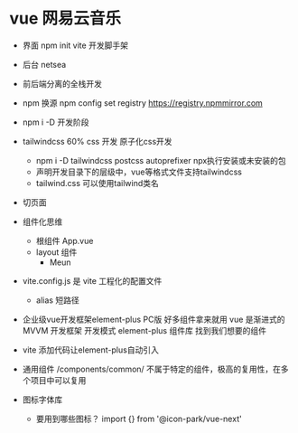 # vue 网易云音乐

- 界面
 npm init vite 开发脚手架
- 后台
    netsea
- 前后端分离的全栈开发
- npm 换源
    npm config set registry https://registry.npmmirror.com 
- npm i -D 开发阶段
- tailwindcss 60% css 开发 原子化css开发
    - npm i -D tailwindcss postcss autoprefixer
  npx执行安装或未安装的包
  - 声明开发目录下的层级中，vue等格式文件支持tailwindcss
  - tailwind.css
  可以使用tailwind类名
- 切页面
- 组件化思维
    - 根组件 App.vue
    - layout 组件
        - Meun
- vite.config.js 是 vite 工程化的配置文件
    - alias 短路径

- 企业级vue开发框架element-plus PC版
    好多组件拿来就用
    vue 是渐进式的MVVM 开发框架 开发模式
    element-plus 组件库 找到我们想要的组件
- vite 添加代码让element-plus自动引入

- 通用组件 /components/common/
    不属于特定的组件，极高的复用性，在多个项目中可以复用
- 图标字体库
    - 要用到哪些图标？
        import {} from '@icon-park/vue-next'
